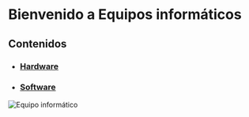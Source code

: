 # Bienvenido a Equipos informáticos



## Contenidos

* ### [Hardware](hardware.md)

  
* ### [Software](software.md)
  

![Equipo informático](https://cdn.pixabay.com/photo/2017/08/28/17/55/computers-2690565_1280.png)

